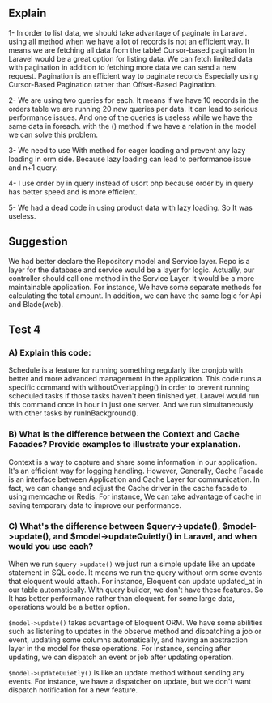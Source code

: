 
## Explain

1- In order to list data, we should take advantage of paginate in Laravel. using all method when we have a lot of records
is not an efficient way. It means we are fetching all data from the table! Cursor-based pagination In Laravel would be a great option for listing data.
We can fetch limited data with pagination in addition to fetching more data we can send a new request. Pagination is an efficient way to paginate records
Especially using  Cursor-Based Pagination rather than Offset-Based Pagination.

2- We are using two queries for each. It means if we have 10 records in the orders table we are running 20 new queries per data. It can lead to serious performance issues.
And one of the queries is useless while we have the same data in foreach. with the () method if we have a relation in the model we can solve this problem.

3- We need to use With method for eager loading and prevent any lazy loading in orm side. Because lazy loading can lead to performance issue and n+1 query.

4- I use order by in query instead of usort php because order by in query has better speed and is more efficient.

5- We had a dead code in using product data with lazy loading. So It was useless.


## Suggestion

We had better declare the Repository model and Service layer. Repo is a layer for the database and service would be a layer for logic.
Actually, our controller should call one method in the Service Layer. It would be a more maintainable application. For instance, We have some separate methods for
calculating the total amount. In addition, we can have the same logic for Api and Blade(web).


## Test 4

### A) Explain this code:

Schedule is a feature for running something regularly like cronjob with better and more advanced management in the application. This code runs a specific command with withoutOverlapping()
in order to prevent running scheduled tasks if those tasks haven't been finished yet. Laravel would run this command once in hour in just one server. And we run simultaneously with other tasks 
by runInBackground().


### B) What is the difference between the Context and Cache Facades? Provide examples to illustrate your explanation.

Context is a way to capture and share some information in our application. It's an efficient way for logging handling. However, Generally, Cache Facade is an interface between 
Application and Cache Layer for communication. In fact, we can change and adjust the Cache driver in the cache facade to using memcache or Redis. For instance, We can take advantage of cache in 
saving temporary data to improve our performance. 

### C) What's the difference between $query->update(), $model->update(), and $model->updateQuietly() in Laravel, and when would you use each?

When we run `$query->update()` we just run a simple update like an update statement in SQL code. It means we run the query without orm some events that eloquent would attach.
For instance, Eloquent can update updated_at in our table automatically. With query builder, we don't have these features. So It has better performance rather than eloquent.
for some large data, operations would be a better option.

`$model->update()` takes advantage of Eloquent ORM. We have some abilities such as listening to updates in the observe method and dispatching a job or event, updating some columns automatically, and having an abstraction layer in the model for these operations. For instance, sending after updating, we can dispatch an event or job after updating operation.


`$model->updateQuietly()` is like an update method without sending any events. For instance, we have a dispatcher on update, but we don't want dispatch notification for a new feature.


